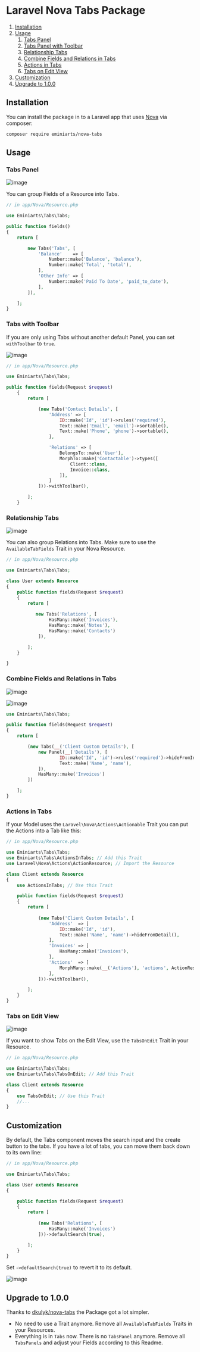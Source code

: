 # Laravel Nova Tabs Package


1. [Installation](#Installation)
2. [Usage](#Usage)
    1. [Tabs Panel](#tabs-panel)
    2. [Tabs Panel with Toolbar](#tabs-panel-with-toolbar)
    3. [Relationship Tabs](#relationship-tabs)
    4. [Combine Fields and Relations in Tabs](#combine-fields-and-relations-in-tabs)
    5. [Actions in Tabs](#actions-in-tabs)
    6. [Tabs on Edit View](#tabs-on-edit-view)
3. [Customization](#customization)
4. [Upgrade to 1.0.0](#upgrade-to-1.0.0)

## Installation

You can install the package in to a Laravel app that uses [Nova](https://nova.laravel.com) via composer:

```bash
composer require eminiarts/nova-tabs
```

## Usage

### Tabs Panel

![image](https://user-images.githubusercontent.com/3426944/50060698-7835ec00-0197-11e9-8b9c-c7f1e67400db.png)

You can group Fields of a Resource into Tabs.

```php
// in app/Nova/Resource.php

use Eminiarts\Tabs\Tabs;

public function fields()
{
    return [

        new Tabs('Tabs', [
            'Balance'    => [
                Number::make('Balance', 'balance'),
                Number::make('Total', 'total'),
            ],
            'Other Info' => [
                Number::make('Paid To Date', 'paid_to_date'),
            ],
        ]),

    ];
}
```

### Tabs with Toolbar

If you are only using Tabs without another default Panel, you can set `withToolbar` to `true`.

![image](https://user-images.githubusercontent.com/3426944/50448780-608efe00-0923-11e9-9d55-3dc3d8d896e1.png)


```php
// in app/Nova/Resource.php

use Eminiarts\Tabs\Tabs;

public function fields(Request $request)
    {
        return [

            (new Tabs('Contact Details', [
                'Address' => [
                    ID::make('Id', 'id')->rules('required'),
                    Text::make('Email', 'email')->sortable(),
                    Text::make('Phone', 'phone')->sortable(),
                ],

                'Relations' => [
                    BelongsTo::make('User'),
                    MorphTo::make('Contactable')->types([
                        Client::class,
                        Invoice::class,
                    ]),
                ]
            ]))->withToolbar(),

        ];
    }
```

### Relationship Tabs

![image](https://user-images.githubusercontent.com/3426944/50060715-a3b8d680-0197-11e9-8f98-1cac8cf3fd83.png)

You can also group Relations into Tabs. Make sure to use the `AvailableTabFields` Trait in your Nova Resource.

```php
// in app/Nova/Resource.php

use Eminiarts\Tabs\Tabs;

class User extends Resource
{
    public function fields(Request $request)
    {
        return [
            
           new Tabs('Relations', [
                HasMany::make('Invoices'),
                HasMany::make('Notes'),
                HasMany::make('Contacts')
            ]),

        ];
    }

}
```

### Combine Fields and Relations in Tabs

![image](https://user-images.githubusercontent.com/3426944/51089909-b3b2de80-1774-11e9-9100-d323accda7db.png)

![image](https://user-images.githubusercontent.com/3426944/51089905-aa297680-1774-11e9-9611-4446ca13ab4a.png)

```php
use Eminiarts\Tabs\Tabs;

public function fields(Request $request)
{
    return [

        (new Tabs(__('Client Custom Details'), [
            new Panel(__('Details'), [
                    ID::make('Id', 'id')->rules('required')->hideFromIndex(),
                    Text::make('Name', 'name'),
            ]),
            HasMany::make('Invoices')
        ])

    ];
}
```

### Actions in Tabs

If your Model uses the `Laravel\Nova\Actions\Actionable` Trait you can put the Actions into a Tab like this:

```php
// in app/Nova/Resource.php

use Eminiarts\Tabs\Tabs;
use Eminiarts\Tabs\ActionsInTabs; // Add this Trait
use Laravel\Nova\Actions\ActionResource; // Import the Resource

class Client extends Resource
{
    use ActionsInTabs; // Use this Trait

    public function fields(Request $request)
    {
        return [
            
            (new Tabs('Client Custom Details', [
                'Address'  => [
                    ID::make('Id', 'id'),
                    Text::make('Name', 'name')->hideFromDetail(),
                ],
                'Invoices' => [
                    HasMany::make('Invoices'),
                ],
                'Actions'  => [
                    MorphMany::make(__('Actions'), 'actions', ActionResource::class), // Acc Actions whererver you like.
                ],
            ]))->withToolbar(),

        ];
    }
}
```

### Tabs on Edit View

![image](https://user-images.githubusercontent.com/3426944/51790797-055a6080-219a-11e9-8da4-33a621093265.png)


If you want to show Tabs on the Edit View, use the `TabsOnEdit` Trait in your Resource.

```php
// in app/Nova/Resource.php

use Eminiarts\Tabs\Tabs;
use Eminiarts\Tabs\TabsOnEdit; // Add this Trait

class Client extends Resource
{
    use TabsOnEdit; // Use this Trait
    //...
}
```

## Customization

By default, the Tabs component moves the search input and the create button to the tabs. If you have a lot of tabs, you can move them back down to its own line:

```php
// in app/Nova/Resource.php

use Eminiarts\Tabs\Tabs;

class User extends Resource
{

    public function fields(Request $request)
    {
        return [
            
            (new Tabs('Relations', [
                HasMany::make('Invoices')
            ]))->defaultSearch(true),

        ];
    }
}
```

Set `->defaultSearch(true)` to revert it to its default.

![image](https://user-images.githubusercontent.com/3426944/50060732-dbc01980-0197-11e9-8f0c-6014132539a2.png)



## Upgrade to 1.0.0
Thanks to [dkulyk/nova-tabs](https://github.com/dkulyk/nova-tabs) the Package got a lot simpler. 

- No need to use a Trait anymore. Remove all `AvailableTabFields` Traits in your Resources.
- Everything is in `Tabs` now. There is no `TabsPanel` anymore. Remove all `TabsPanels` and adjust your Fields according to this Readme.